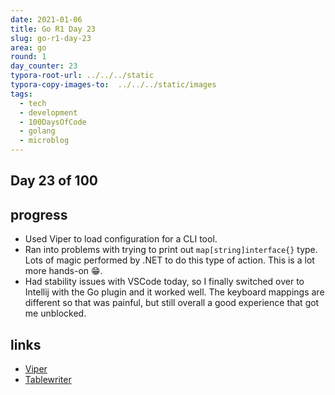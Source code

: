 ```yaml
---
date: 2021-01-06
title: Go R1 Day 23
slug: go-r1-day-23
area: go
round: 1
day_counter: 23
typora-root-url: ../../../static
typora-copy-images-to:  ../../../static/images
tags:
  - tech
  - development
  - 100DaysOfCode
  - golang
  - microblog
---
```


## Day 23 of 100

## progress

- Used Viper to load configuration for a CLI tool.
- Ran into problems with trying to print out `map[string]interface{}` type.
Lots of magic performed by .NET to do this type of action.
This is a lot more hands-on 😁.
- Had stability issues with VSCode today, so I finally switched over to Intellij with the Go plugin and it worked well.
The keyboard mappings are different so that was painful, but still overall a good experience that got me unblocked.

## links

- [Viper](https://github.com/spf13/viper)
- [Tablewriter](https://github.com/olekukonko/tablewriter)
